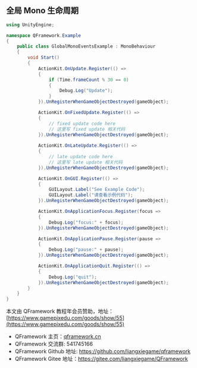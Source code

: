 ﻿## 全局 Mono 生命周期
```csharp
using UnityEngine;

namespace QFramework.Example
{
    public class GlobalMonoEventsExample : MonoBehaviour
    {
        void Start()
        {
            ActionKit.OnUpdate.Register(() =>
            {
                if (Time.frameCount % 30 == 0)
                {
                    Debug.Log("Update");
                }
            }).UnRegisterWhenGameObjectDestroyed(gameObject);

            ActionKit.OnFixedUpdate.Register(() =>
            {
                // fixed update code here
                // 这里写 fixed update 相关代码
            }).UnRegisterWhenGameObjectDestroyed(gameObject);
            
            ActionKit.OnLateUpdate.Register(() =>
            {
                // late update code here
                // 这里写 late update 相关代码
            }).UnRegisterWhenGameObjectDestroyed(gameObject);

            ActionKit.OnGUI.Register(() =>
            {
                GUILayout.Label("See Example Code");
                GUILayout.Label("请查看示例代码");
            }).UnRegisterWhenGameObjectDestroyed(gameObject);

            ActionKit.OnApplicationFocus.Register(focus =>
            {
                Debug.Log("focus:" + focus);
            }).UnRegisterWhenGameObjectDestroyed(gameObject);

            ActionKit.OnApplicationPause.Register(pause =>
            {
                Debug.Log("pause:" + pause);
            }).UnRegisterWhenGameObjectDestroyed(gameObject);

            ActionKit.OnApplicationQuit.Register(() =>
            {
                Debug.Log("quit");
            }).UnRegisterWhenGameObjectDestroyed(gameObject);
        }
    }
}
```

本文由 QFramework 教程年会员赞助，地址：[https://www.gamepixedu.com/goods/show/55](https://www.gamepixedu.com/goods/show/55)

* QFramework 主页：[qframework.cn](https://qframework.cn)
* QFramework 交流群: 541745166
* QFramework Github 地址: <https://github.com/liangxiegame/qframework>
* QFramework Gitee 地址：<https://gitee.com/liangxiegame/QFramework>